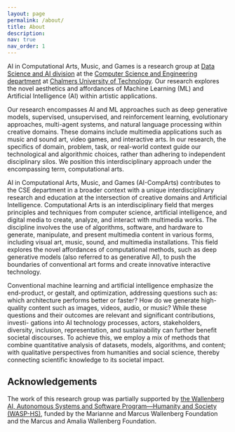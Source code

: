 ```yaml
---
layout: page
permalink: /about/
title: About
description: 
nav: true
nav_order: 1
---
```


AI in Computational Arts, Music, and Games is a research group at [Data Science and AI division](https://www.chalmers.se/en/departments/cse/our-research/data-science-and-ai/) at the [Computer Science and Engineering department](https://www.chalmers.se/en/departments/cse/) at [Chalmers University of Technology](https://www.chalmers.se). Our research explores the novel aesthetics and affordances of Machine Learning (ML) and Artificial Intelligence (AI) within artistic applications.

Our research encompasses AI and ML approaches such as deep generative models, supervised,
unsupervised, and reinforcement learning, evolutionary approaches, multi-agent systems, and
natural language processing within creative domains. These domains include multimedia applications such as music and sound art, video games, and interactive arts. In our research, the specifics of domain, problem, task, or real-world context guide our technological and algorithmic choices, rather than adhering to independent disciplinary silos. We position this interdisciplinary approach under the encompassing term, computational arts.

AI in Computational Arts, Music, and Games (AI-CompArts) contributes to the CSE department in a broader context with a unique interdisciplinary research and education at the intersection of creative domains and Artificial Intelligence. Computational Arts is an interdisciplinary field that merges principles and techniques from computer science, artificial intelligence, and digital media to create, analyze, and interact with multimedia works. The discipline involves the use of algorithms, software, and hardware to generate, manipulate, and present multimedia content in various forms, including visual art, music, sound, and multimedia installations. This field explores the novel affordances of computational methods, such as deep generative models (also referred to as generative AI), to push the boundaries of conventional art forms and create innovative interactive technology.

Conventional machine learning and artificial intelligence emphasize the end-product, or
gestalt, and optimization, addressing questions such as: which architecture performs better
or faster? How do we generate high-quality content such as images, videos, audio, or music?
While these questions and their outcomes are relevant and significant contributions, investi-
gations into AI technology processes, actors, stakeholders, diversity, inclusion, representation,
and sustainability can further benefit societal discourses. To achieve this, we employ a mix
of methods that combine quantitative analysis of datasets, models, algorithms, and content;
with qualitative perspectives from humanities and social science, thereby connecting scientific
knowledge to its societal impact.

## Acknowledgements

The work of this research group was partially supported by [the Wallenberg AI, Autonomous Systems and Software Program—Humanity and Society (WASP-HS)](https://www.wasp-hs.org), funded by the Marianne and Marcus Wallenberg Foundation and the Marcus and Amalia Wallenberg Foundation.